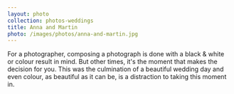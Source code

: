 ```yaml
---
layout: photo
collection: photos-weddings
title: Anna and Martin
photo: /images/photos/anna-and-martin.jpg
---
```

For a photographer, composing a photograph is done with a black & white or colour result in mind. But other times, it's the moment that makes the decision for you. This was the culmination of a beautiful wedding day and even colour, as beautiful as it can be, is a distraction to taking this moment in.